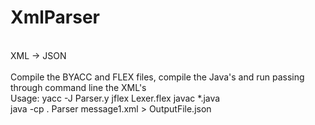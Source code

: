 # XmlParser
<br />
XML -> JSON <br /><br />
Compile the BYACC and FLEX files, compile the Java's and run passing through command line the XML's
<br />
Usage: 
yacc -J Parser.y
jflex Lexer.flex
javac *.java
<br />
java -cp . Parser message1.xml > OutputFile.json
